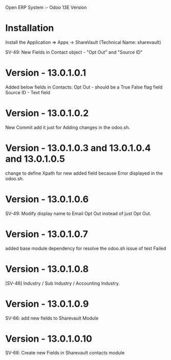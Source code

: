 Open ERP System :- Odoo 13E Version 

Installation 
============
Install the Application => Apps -> ShareVault (Technical Name: sharevault)

SV-49: New Fields in Contact object - "Opt Out" and "Source ID"    

Version - 13.0.1.0.1
=======================
Added below fields in Contacts:
Opt Out - should be a True False flag field
Source ID - Text field

Version - 13.0.1.0.2
================
New Commit add it just for Adding changes in the odoo.sh.

Version - 13.0.1.0.3 and 13.0.1.0.4 and 13.0.1.0.5
=======================
change to define Xpath for new added field because Error displayed in the odoo.sh.

Version - 13.0.1.0.6
================
SV-49: Modify display name to Email Opt Out instead of just Opt Out.

Version - 13.0.1.0.7
================
added base module dependency for resolve the odoo.sh issue of test Failed

Version - 13.0.1.0.8
================
[SV-46] Industry / Sub Industry / Accounting Industry.

Version - 13.0.1.0.9
================
SV-66: add new fields to Sharevault Module

Version - 13.0.1.0.10
================
SV-68: Create new Fields in Sharevault contacts module